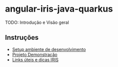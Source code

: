 # angular-iris-java-quarkus

TODO: Introdução e Visão geral

## Instruções
- [Setup ambiente de desenvolvimento](Instructions/SETUP.md)
- [Projeto Demonstração](Instructions/DEMO.md)
- [Links úteis e dicas IRIS](Instructions/IRIS.md)